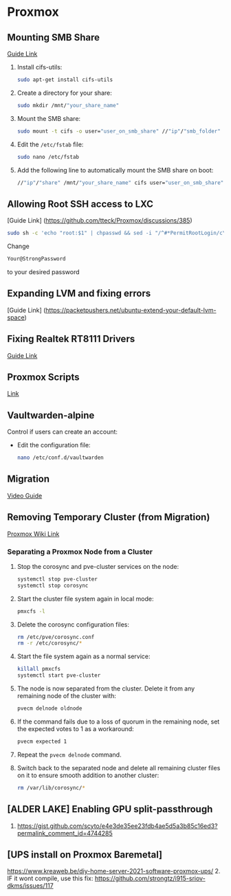 # Proxmox

## Mounting SMB Share
[Guide Link](https://support.zadarastorage.com/hc/en-us/articles/213024986-How-to-Mount-a-SMB-Share-in-Ubuntu)

1. Install cifs-utils:
    ```bash
    sudo apt-get install cifs-utils
    ```

2. Create a directory for your share:
    ```bash
    sudo mkdir /mnt/"your_share_name"
    ```

3. Mount the SMB share:
    ```bash
    sudo mount -t cifs -o user="user_on_smb_share" //"ip"/"smb_folder" /mnt/"your_share_name"
    ```

4. Edit the `/etc/fstab` file:
    ```bash
    sudo nano /etc/fstab
    ```

5. Add the following line to automatically mount the SMB share on boot:
    ```bash
    //"ip"/"share" /mnt/"your_share_name" cifs user="user_on_smb_share",password="password",uid="user_on_machine",users 0 0
    ```
## Allowing Root SSH access to LXC

[Guide Link] (https://github.com/tteck/Proxmox/discussions/385)

```bash
sudo sh -c 'echo "root:$1" | chpasswd && sed -i "/^#*PermitRootLogin/c\PermitRootLogin yes" /etc/ssh/sshd_config; grep -q "^PermitRootLogin" /etc/ssh/sshd_config || echo "PermitRootLogin yes" >> /etc/ssh/sshd_config && systemctl restart sshd' -- "Your@StrongPassword"
```
Change 
```bash 
Your@StrongPassword
```
to your desired password

## Expanding LVM and fixing errors
[Guide Link] (https://packetpushers.net/ubuntu-extend-your-default-lvm-space)

## Fixing Realtek RT8111 Drivers
[Guide Link](https://medium.com/@pattapongj/how-to-fix-network-issues-after-upgrading-proxmox-from-7-to-8-and-encountering-the-r8169-error-d2e322cc26ed)

## Proxmox Scripts
[Link](https://tteck.github.io/Proxmox/)

## Vaultwarden-alpine
Control if users can create an account:
- Edit the configuration file:
    ```bash
    nano /etc/conf.d/vaultwarden
    ```

## Migration
[Video Guide](https://www.youtube.com/watch?v=E60_FC967YE)

## Removing Temporary Cluster (from Migration)
[Proxmox Wiki Link](https://pve.proxmox.com/wiki/Cluster_Manager)

### Separating a Proxmox Node from a Cluster

1. Stop the corosync and pve-cluster services on the node:
    ```bash
    systemctl stop pve-cluster
    systemctl stop corosync
    ```

2. Start the cluster file system again in local mode:
    ```bash
    pmxcfs -l
    ```

3. Delete the corosync configuration files:
    ```bash
    rm /etc/pve/corosync.conf
    rm -r /etc/corosync/*
    ```

4. Start the file system again as a normal service:
    ```bash
    killall pmxcfs
    systemctl start pve-cluster
    ```

5. The node is now separated from the cluster. Delete it from any remaining node of the cluster with:
    ```bash
    pvecm delnode oldnode
    ```

6. If the command fails due to a loss of quorum in the remaining node, set the expected votes to 1 as a workaround:
    ```bash
    pvecm expected 1
    ```

7. Repeat the `pvecm delnode` command.

8. Switch back to the separated node and delete all remaining cluster files on it to ensure smooth addition to another cluster:
    ```bash
    rm /var/lib/corosync/*

## [ALDER LAKE] Enabling GPU split-passthrough

1. https://gist.github.com/scyto/e4e3de35ee23fdb4ae5d5a3b85c16ed3?permalink_comment_id=4744285






## [UPS install on Proxmox Baremetal]
https://www.kreaweb.be/diy-home-server-2021-software-proxmox-ups/
2. IF it wont compile, use this fix: https://github.com/strongtz/i915-sriov-dkms/issues/117
